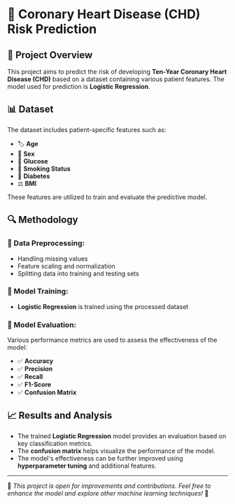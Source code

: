 # 🏥 Coronary Heart Disease (CHD) Risk Prediction

## 📌 Project Overview
This project aims to predict the risk of developing **Ten-Year Coronary Heart Disease (CHD)** based on a dataset containing various patient features. The model used for prediction is **Logistic Regression**.

## 📊 Dataset
The dataset includes patient-specific features such as:
- 🏷 **Age**
- 🧑 **Sex**
- 🧫 **Glucose**
- 🚬 **Smoking Status**
- 💉 **Diabetes**
- ⚖ **BMI**

These features are utilized to train and evaluate the predictive model.

## 🔍 Methodology
### 🔹 Data Preprocessing:
- Handling missing values
- Feature scaling and normalization
- Splitting data into training and testing sets

### 🔹 Model Training:
- **Logistic Regression** is trained using the processed dataset

### 🔹 Model Evaluation:
Various performance metrics are used to assess the effectiveness of the model:
- ✅ **Accuracy**
- ✅ **Precision**
- ✅ **Recall**
- ✅ **F1-Score**
- ✅ **Confusion Matrix**

## 📈 Results and Analysis
- The trained **Logistic Regression** model provides an evaluation based on key classification metrics.
- The **confusion matrix** helps visualize the performance of the model.
- The model's effectiveness can be further improved using **hyperparameter tuning** and additional features.

---
📌 *This project is open for improvements and contributions. Feel free to enhance the model and explore other machine learning techniques!* 🚀

